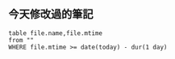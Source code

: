 ## 今天修改過的筆記
```dataview  
table file.name,file.mtime
from ""  
WHERE file.mtime >= date(today) - dur(1 day)  
```
